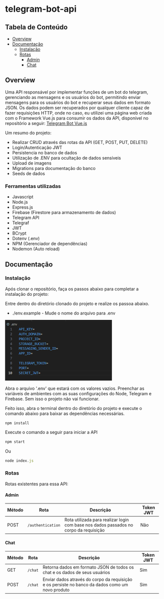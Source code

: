 # telegram-bot-api

## Tabela de Conteúdo
- [Overview](#overview)
- [Documentação](#documentação)
  - [Instalação](#instalação)
  - [Rotas](#rotas)
    - [Admin](#admin)
    - [Chat](#chat)

## Overview
Uma API responsável por implementar funções de um bot do telegram, gerenciando as mensagens e os usuários do bot, permitindo enviar mensagens para os usuários do bot e recuperar seus dados em formato JSON. Os dados podem ser recuperados por qualquer cliente capaz de fazer requisições HTTP, onde no caso, eu utilizei uma página web criada com o Framework Vue.js para consumir os dados da API, disponível no repositório a seguir: <a href="https://github.com/mateusmdev/telegram-bot-vue">Telegram Bot Vue.js<a/> </br>

Um resumo do projeto:
<ul>
  <li>Realizar CRUD através das rotas da API (GET, POST, PUT, DELETE)</li>
  <li>Login/Autenticação JWT</li>
  <li>Persistencia no banco de dados</li>
  <li>Utilização de .ENV para ocultação de dados sensíveis</li>
  <li>Upload de imagens</li>
  <li>Migrations para documentação do banco</li>
  <li>Seeds de dados</li>
</ul>

### Ferramentas utilizadas
<ul>
  <li>Javascript</li>
  <li>Node.js</li>
  <li>Express.js</li>
  <li>Firebase (Firestore para armazenamento de dados)</li>
  <li>Telegram API</li>
  <li>Telegraf</li>
  <li>JWT</li>
  <li>BCrypt</li>
  <li>Dotenv (.env)</li>
  <li>NPM (Gerenciador de dependências)</li>
  <li>Nodemon (Auto reload)</li>
</ul>

## Documentação

### Instalação

Após clonar o repositório, faça os passos abaixo para completar a instalação do projeto:

Entre dentro do diretório clonado do projeto e realize os passoa abaixo.

  - ./env.example - Mude o nome do arquivo para .env
    
<img src="./img-readme/1.png" />

Abra o arquivo '.env' que estará com os valores vazios. Preenchar as variáveis de ambientes com as suas configurações do Node, Telegram e Firebase. Sem isso o projeto não vai funcionar.

Feito isso, abra o terminal dentro do diretório do projeto e execute o comando abaixo para baixar as dependências necessárias.

```javascript
npm install
```

Execute o comando a seguir para iniciar a API

```javascript
npm start
```
Ou

```javascript
node index.js
```

### Rotas

Rotas existentes para essa API:

#### Admin

| Método| Rota |Descrição|Token JWT|
|------|-------|---------|----------
| POST |`/authentication`| Rota utilizada para realizar login com base nos dados passados no corpo da requisição | Não |

#### Chat

| Método| Rota |Descrição|Token JWT|
|------|-------|---------|----------
| GET  |`/chat`| Retorna dados em formato JSON de todos os chat e os dados de seus usuários | Sim |
| POST |`/chat`| Enviar dados através do corpo da requisição e os persiste no banco da dados como um novo produto | Sim |

</br>
